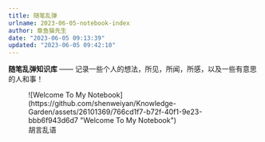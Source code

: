 ```yaml
---
title: 随笔乱弹
urlname: 2023-06-05-notebook-index
author: 章鱼猫先生
date: "2023-06-05 09:13:39"
updated: "2023-06-05 09:42:10"
---
```


**随笔乱弹知识库** —— 记录一些个人的想法，所见，所闻，所感，以及一些有意思的人和事！

<figure markdown>
![Welcome To My Notebook](https://github.com/shenweiyan/Knowledge-Garden/assets/26101369/766cd1f7-b72f-40f1-9e23-bbb6f943d6d7 "Welcome To My Notebook")
<figcaption>胡言乱语</figcaption>
</figure>
